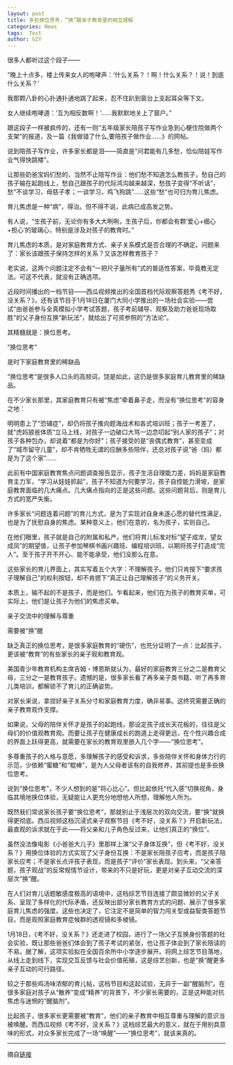 ```yaml
---
layout: post
title: 多些换位思考，“换”醒亲子教育里的相互理解
categories: News
tags:  Test
author: GZY
---
```


很多人都听过这个段子――

“晚上十点多，楼上传来女人的咆哮声：‘什么关系？！啊！什么关系？！说！到底什么关系？’

我那颗八卦的心扑通扑通地跳了起来，忍不住趴到窗台上支起耳朵等下文。

女人继续咆哮道：‘互为相反数啊！’……我默默地关上了窗户。”

跟这段子一样被疯传的，还有一则“五年级家长陪孩子写作业急到心梗住院做两个支架”的报道，及一篇《我做错了什么,要陪孩子做作业……》的网帖。

说到陪孩子写作业，许多家长都是泪――简直是“问君能有几多愁，恰似陪娃写作业气得快跳楼”。

让那些奶爸宝妈们愁的，当然不止陪写作业：他们愁不知道怎么教孩子，愁自己的孩子输在起跑线上，愁自己跟孩子的代际鸿沟越来越深，愁孩子变得“不听话”，愁“不谈学习，母慈子孝；一谈学习，鸡飞狗跳”……这些“愁”也可归为育儿焦虑。

育儿焦虑是一种“病”，得治。但不得不说，此病已成高发之势。

有人说，“生孩子前，无论你有多大大咧咧，生孩子后，你都会有颗‘爱心+细心+担心’的玻璃心，特别是涉及对孩子的教育时。”

育儿焦虑的本质，是对家庭教育方式、亲子关系模式是否合理的不确定。问题来了：家长该跟孩子保持怎样的关系？又该怎样教育孩子？

老实说，这两个问题注定不会有“一把尺子量所有”式的普适性答案，毕竟教无定法。可这不代表，就没有正确选项。

近段时间播出的一档节目――西瓜视频推出的全国首档代际观察答题秀《考不好，没关系？》，还有该节目于1月18日在厦门大同小学推出的一场社会实验――尝试“由爸爸参与全真模拟小学考试答题，孩子考前辅导、观察及助力爸爸现场取胜”的父子身份互换“新玩法”，就给出了可资参照的“方法论”。

其精髓就是：换位思考。

“换位思考”

是时下家庭教育里的稀缺品

“换位思考”是很多人口头的高频词，饶是如此，这仍是很多家庭育儿教育里的稀缺品。

在不少家长那里，其家庭教育只有被“焦虑”牵着鼻子走，而没有“换位思考”的容身之地：

明明患上了“恐辅症”，却仍将孩子推向题海战术和各式培训班；孩子一考差了，就“虎妈狼爸体质”立马上线，对孩子一边破口大骂一边念叨起“别人家的孩子”；对孩子各种包办，却说着“都是为你好”；孩子接受的是“丧偶式教育”，甚至变成了“城市留守儿童”，却不肯牺牲无谓的应酬多些陪伴，还总对孩子说“爸（妈）都是为了这个家”……

此前有中国家庭教育焦点问题调查报告显示，孩子生活自理能力差，妈妈是家庭教育主力军，“学习从娃娃抓起”，孩子不知道为何要学习，孩子自控能力滑坡，是家庭教育面临的几大痛点。几大痛点指向的正是这些问题。这些问题背后，则是育儿方式的宽严失衡。

许多家长“问题连着问题”的育儿方式，是为了实现对自身未遂心愿的替代性满足，也是为了抚慰自身的焦虑。某种意义上，他们在意的，名为孩子，实则自己。

在他们眼里，孩子就是自己的附属和私产。他们将育儿标准对标“望子成龙，望女成凤”的期望值，让孩子参加琴棋书画兴趣班、编程培训班，以期将孩子打造成“完人”。至于孩子开不开心、能不能承受，他们没那么在意。

这些家长的育儿界面上，其实写着五个大字：不理解孩子。他们只肯按下“要求孩子理解自己”的权利按钮，却不肯摁下“真正让自己理解孩子”的义务开关。

本质上，输不起的不是孩子，而是他们。乍看起来，他们在为孩子的教育买单，可实际上，他们是让孩子为他们的焦虑买单。

亲子交流中的理解与尊重

需要被“换”醒

缺乏真正的换位思考，是很多家庭教育的“硬伤”，也充分证明了一点：比起孩子，更该被“教育”的有些家长的亲子观和教育观。

美国青少年教育机构主席吉姆・博恩斯就认为，最好的家庭教育三分之二是教育父母，三分之一是教育孩子。遗憾的是，很多家长看了再多亲子类书籍、听了再多育儿类培训，都解锁不了育儿的正确姿势。

对家长来说，拿捏好亲子关系分寸和家庭教育力度，确非易事。这终究需要正确的亲子教育观作支撑。

如果说，父母的陪伴关怀才是孩子的起跑线，那设定孩子成长天花板的，往往是父母们的价值观教育观。而要让孩子在健康成长的跑道上走得更远，在个性兴趣合成的界面上跃得更高，就需要在家长的教育观里嵌入几个字――“换位思考”。

多尊重孩子的人格与意愿，多理解孩子的感受和诉求，多些陪伴关怀和身体力行的示范，少依赖“蜜糖”和“棍棒”，是为人父母者该有的自我修养，其前提也是多些换位思考。

说到“换位思考”，不少人想到的是“将心比心”。但比起依托“代入感”切换视角，身临其境地换位体验，无疑能让人更充分地想他人所想，理解他人所为。

既然我们常说家长孩子要“换位思考”，那就别止于浅层次的双向交流，要“换”就换得更彻底。西瓜视频这档沉浸式亲子观察节目《考不好，没关系？》开启新玩法，最直观的诉求就在于此――将父亲和儿子角色反过来，让他们真正的“换位”。

虽然没法像电影《小爸爸大儿子》里那样上演“父子身体互换”，但《考不好，没关系？》用换位体验的方式实现了父子身份互换：不是家长陪孩子应考，而是孩子陪家长应考；不是家长点评孩子表现，而是孩子“评价”家长表现。到头来，“父亲答题，孩子观战”的反常规情节设计，带来的不只是好玩，更是对亲子互动交流的深层次“换”醒。

在人们对育儿话题敏感度极高的语境中，这档综艺节目连接了颇显微妙的父子关系、呈现了多样化的代际矛盾，还反映出部分家长教育方式的问题、展示了很多家庭育儿焦虑的强度。这些也决定了，它注定不是简单的智力闯关型或益智类答题节目，而是观照家庭教育症候群的透视镜和多棱镜。

1月18日，《考不好，没关系？》还走进了校园，进行了一场父子互换身份答题的社会实验，既让那些爸爸们体会到了孩子考试的紧张，也让孩子体会到了家长陪读的不易。据了解，这项实验拟在全国百余所中小学逐步展开。将网上综艺节目落地，从线上走到线下，实现交互反馈与社会价值拓殖，这是综艺创新，也是“换”醒更多亲子互动的可行路径。

较之于那些鸡汤味浓郁的育儿帖，这档节目和这起试验，无异于一副“醒脑剂”。在很多家庭对孩子从“散养”变成“精养”的背景下，不少家长需要的，正是这种能对抗焦虑与迷惘的“醒脑剂”。

比起孩子，很多家长更需要被“教育”，他们的亲子教育中相互尊重与理解的意识当被唤醒。而西瓜视频《考不好，没关系？》这档综艺最大的意义，就在于用别具意味的形式，对众多家长完成了一场“唤醒”――“换位思考”，就该来真的。

*****

摘自[链接](https://new.qq.com/omn/20190130/20190130A15SQM.html)